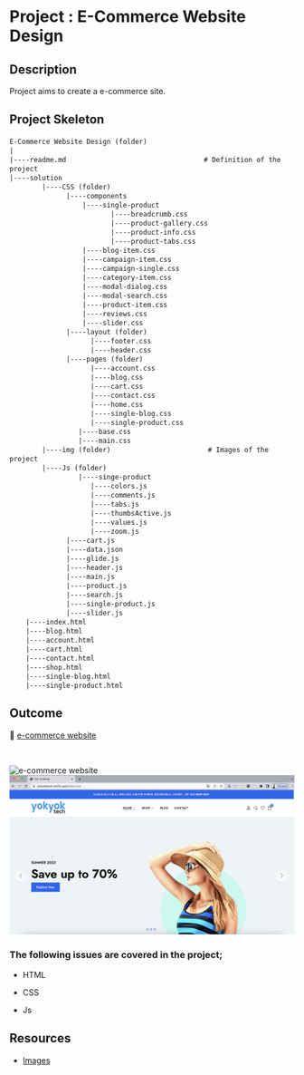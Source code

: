 # Project : E-Commerce Website Design

## Description

Project aims to create a e-commerce site.

## Project Skeleton

```
E-Commerce Website Design (folder)
|
|----readme.md                                  # Definition of the project
|----solution
        |----CSS (folder)
              |----components
                  |----single-product
                         |----breadcrumb.css
                         |----product-gallery.css
                         |----product-info.css
                         |----product-tabs.css
                  |----blog-item.css
                  |----campaign-item.css
                  |----campaign-single.css
                  |----category-item.css
                  |----modal-dialog.css
                  |----modal-search.css
                  |----product-item.css
                  |----reviews.css
                  |----slider.css
              |----layout (folder)
                    |----footer.css
                    |----header.css
              |----pages (folder)
                    |----account.css
                    |----blog.css
                    |----cart.css
                    |----contact.css
                    |----home.css
                    |----single-blog.css
                    |----single-product.css
                 |----base.css
                 |----main.css
        |----img (folder)                        # Images of the project
        |----Js (folder)
                 |----singe-product
                    |----colors.js
                    |----comments.js
                    |----tabs.js
                    |----thumbsActive.js
                    |----values.js
                    |----zoom.js
              |----cart.js
              |----data.json
              |----glide.js
              |----header.js
              |----main.js
              |----product.js
              |----search.js
              |----single-product.js
              |----slider.js
    |----index.html
    |----blog.html
    |----account.html
    |----cart.html
    |----contact.html
    |----shop.html
    |----single-blog.html
    |----single-product.html

```

## Outcome

🔗 [e-commerce website](https://yokyoktech.netlify.app/index.html)

<br>

![e-commerce website](./yokyok.gif)
![e-commerce website](./yokyoktech.png)

### The following issues are covered in the project;

- HTML

- CSS

- Js

## Resources

- [Images](./img)
